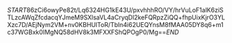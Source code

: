 $START$86zCi6owyPe82t/Lq6324HG1kE43U/pxvhhhRO/VY/hrVuLoF1alK6ziSTLzcAWqZfcdacqYJmeM9SXlsaVL4aCryqDl2keFQRpzZiQQ+fhpUixKjrO3YLXzc7D/AEjNym2VM+nv0KBHUlToR/Tbln4i62UEQYnsM8fMAA05DY8q6+m1c37WGBxk0IMgNQ58dHV8k3MFXXFShQPOgP0/Mg==$END$